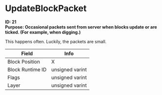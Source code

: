 # UpdateBlockPacket

**ID: 21**  
**Purpose: Occasional packets sent from server when blocks update or are ticked. (For example, when digging.)**  

This happens often. Luckily, the packets are small.

<table><thead><tr><th>Field</th><th>Info</th></tr></thead><tbody>
<tr><td>Block Position</td><td>X</td></tr>
<tr><td>Block Runtime ID</td><td>unsigned varint</td></tr>
<tr><td>Flags</td><td>unsigned varint</td></tr>
<tr><td>Layer</td><td>unsigned varint</td></tr>
</tbody></table>